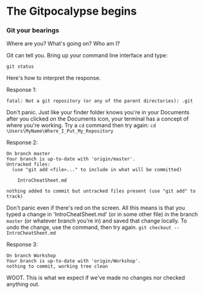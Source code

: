# The Gitpocalypse begins

### Git your bearings

Where are you? What's going on? Who am I?

Git can tell you. Bring up your command line interface and type:

```git status```

Here's how to interpret the response.

Response 1:

```fatal: Not a git repository (or any of the parent directories): .git```

Don't panic. Just like your finder folder knows you're in your Documents after
you clicked on the Documents icon, your terminal has a concept of where you're
working. Try a `cd` command then try again:
```cd \Users\MyName\Where_I_Put_My_Repository```

Response 2:

```
On branch master
Your branch is up-to-date with 'origin/master'.
Untracked files:
  (use "git add <file>..." to include in what will be committed)

	IntroCheatSheet.md

nothing added to commit but untracked files present (use "git add" to track)
```

Don't panic even if there's red on the screen. All this means is that you typed
a change in 'IntroCheatSheet.md' (or in some other file) in the branch `master`
(or whatever branch you're in) and saved that change locally. To undo the
change, use the command, then try again.
```git checkout -- IntroCheatSheet.md```

Response 3:

```
On branch Workshop
Your branch is up-to-date with 'origin/Workshop'.
nothing to commit, working tree clean
```

WOOT. This is what we expect if we've made no changes nor checked anything out.

